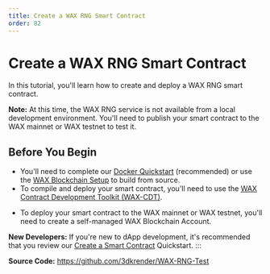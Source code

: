 ```yaml
---
title: Create a WAX RNG Smart Contract
order: 82
---
```


# Create a WAX RNG Smart Contract

In this tutorial, you'll learn how to create and deploy a WAX RNG smart contract.

<strong>Note:</strong> At this time, the WAX RNG service is not available from a local development environment. You'll need to publish your smart contract to the WAX mainnet or WAX testnet to test it.

## Before You Begin

* You'll need to complete our [Docker Quickstart](/build/dapp-development/docker-setup/) (recommended) or use the [WAX Blockchain Setup](/build/dapp-development/wax-blockchain-setup/) to build from source.
* To compile and deploy your smart contract, you'll need to use the [WAX Contract Development Toolkit (WAX-CDT)](/build/dapp-development/wax-cdt/).
<!-- This is not needed -->
<!-- * Install the [WAX Random Number Generator (WAX RNG)](/build/tutorials/wax-rng/). -->
* To deploy your smart contract to the WAX mainnet or WAX testnet, you'll need to create a self-managed WAX Blockchain Account.

<strong>New Developers:</strong> If you're new to dApp development, it's recommended that you review our [Create a Smart Contract](/build/dapp-development/wax-cdt) Quickstart.
:::

**Source Code:** 
https://github.com/3dkrender/WAX-RNG-Test

<ChildTableOfContents :max="2" title="More inside this section" />